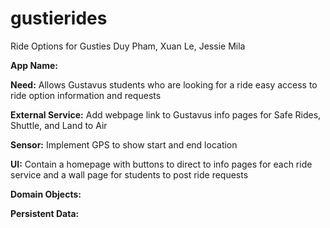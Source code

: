 # gustierides
Ride Options for Gusties
Duy Pham, Xuan Le, Jessie Mila

**App Name:**

**Need:** Allows Gustavus students who are looking for a ride easy access to ride
option information and requests

**External Service:** Add webpage link to Gustavus info pages for Safe Rides, Shuttle, and
Land to Air

**Sensor:** Implement GPS to show start and end location

**UI:** Contain a homepage with buttons to direct to info pages for each ride service and
a wall page for students to post ride requests

**Domain Objects:**

**Persistent Data:**
